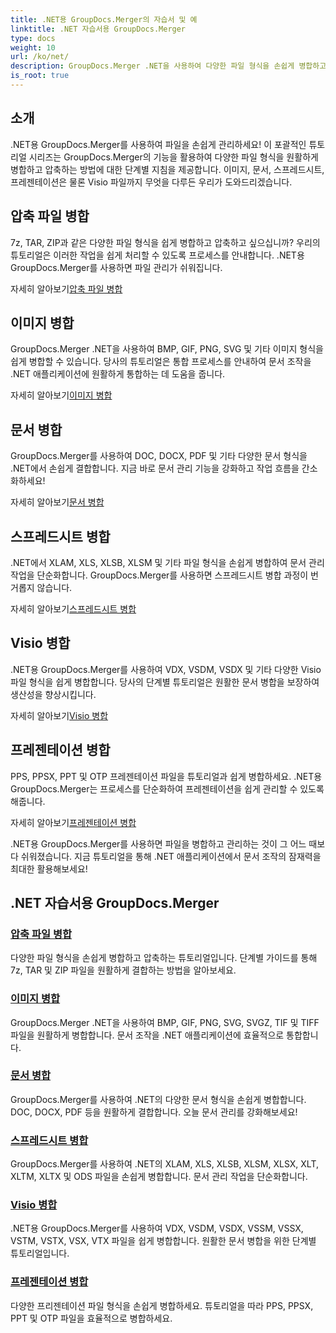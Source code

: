 ```yaml
---
title: .NET용 GroupDocs.Merger의 자습서 및 예
linktitle: .NET 자습서용 GroupDocs.Merger
type: docs
weight: 10
url: /ko/net/
description: GroupDocs.Merger .NET을 사용하여 다양한 파일 형식을 손쉽게 병합하고 압축합니다. 이미지, 문서 등을 병합하는 방법에 대한 단계별 튜토리얼을 알아보세요!
is_root: true
---
```

## 소개

.NET용 GroupDocs.Merger를 사용하여 파일을 손쉽게 관리하세요! 이 포괄적인 튜토리얼 시리즈는 GroupDocs.Merger의 기능을 활용하여 다양한 파일 형식을 원활하게 병합하고 압축하는 방법에 대한 단계별 지침을 제공합니다. 이미지, 문서, 스프레드시트, 프레젠테이션은 물론 Visio 파일까지 무엇을 다루든 우리가 도와드리겠습니다.

## 압축 파일 병합
7z, TAR, ZIP과 같은 다양한 파일 형식을 쉽게 병합하고 압축하고 싶으십니까? 우리의 튜토리얼은 이러한 작업을 쉽게 처리할 수 있도록 프로세스를 안내합니다. .NET용 GroupDocs.Merger를 사용하면 파일 관리가 쉬워집니다.

 자세히 알아보기[압축 파일 병합](./merge-compress-files/)

## 이미지 병합
GroupDocs.Merger .NET을 사용하여 BMP, GIF, PNG, SVG 및 기타 이미지 형식을 쉽게 병합할 수 있습니다. 당사의 튜토리얼은 통합 프로세스를 안내하여 문서 조작을 .NET 애플리케이션에 원활하게 통합하는 데 도움을 줍니다.

 자세히 알아보기[이미지 병합](./image-merging/)

## 문서 병합
GroupDocs.Merger를 사용하여 DOC, DOCX, PDF 및 기타 다양한 문서 형식을 .NET에서 손쉽게 결합합니다. 지금 바로 문서 관리 기능을 강화하고 작업 흐름을 간소화하세요!

 자세히 알아보기[문서 병합](./document-merging/)

## 스프레드시트 병합
.NET에서 XLAM, XLS, XLSB, XLSM 및 기타 파일 형식을 손쉽게 병합하여 문서 관리 작업을 단순화합니다. GroupDocs.Merger를 사용하면 스프레드시트 병합 과정이 번거롭지 않습니다.

 자세히 알아보기[스프레드시트 병합](./spreadsheet-merging/)

## Visio 병합
.NET용 GroupDocs.Merger를 사용하여 VDX, VSDM, VSDX 및 기타 다양한 Visio 파일 형식을 쉽게 병합합니다. 당사의 단계별 튜토리얼은 원활한 문서 병합을 보장하여 생산성을 향상시킵니다.

 자세히 알아보기[Visio 병합](./visio-merging/)

## 프레젠테이션 병합
PPS, PPSX, PPT 및 OTP 프레젠테이션 파일을 튜토리얼과 쉽게 병합하세요. .NET용 GroupDocs.Merger는 프로세스를 단순화하여 프레젠테이션을 쉽게 관리할 수 있도록 해줍니다.

 자세히 알아보기[프레젠테이션 병합](./presentation-merging/)

.NET용 GroupDocs.Merger를 사용하면 파일을 병합하고 관리하는 것이 그 어느 때보다 쉬워졌습니다. 지금 튜토리얼을 통해 .NET 애플리케이션에서 문서 조작의 잠재력을 최대한 활용해보세요!
## .NET 자습서용 GroupDocs.Merger
### [압축 파일 병합](./merge-compress-files/)
다양한 파일 형식을 손쉽게 병합하고 압축하는 튜토리얼입니다. 단계별 가이드를 통해 7z, TAR 및 ZIP 파일을 원활하게 결합하는 방법을 알아보세요.
### [이미지 병합](./image-merging/)
GroupDocs.Merger .NET을 사용하여 BMP, GIF, PNG, SVG, SVGZ, TIF 및 TIFF 파일을 원활하게 병합합니다. 문서 조작을 .NET 애플리케이션에 효율적으로 통합합니다.
### [문서 병합](./document-merging/)
GroupDocs.Merger를 사용하여 .NET의 다양한 문서 형식을 손쉽게 병합합니다. DOC, DOCX, PDF 등을 원활하게 결합합니다. 오늘 문서 관리를 강화해보세요!
### [스프레드시트 병합](./spreadsheet-merging/)
GroupDocs.Merger를 사용하여 .NET의 XLAM, XLS, XLSB, XLSM, XLSX, XLT, XLTM, XLTX 및 ODS 파일을 손쉽게 병합합니다. 문서 관리 작업을 단순화합니다.
### [Visio 병합](./visio-merging/)
.NET용 GroupDocs.Merger를 사용하여 VDX, VSDM, VSDX, VSSM, VSSX, VSTM, VSTX, VSX, VTX 파일을 쉽게 병합합니다. 원활한 문서 병합을 위한 단계별 튜토리얼입니다.
### [프레젠테이션 병합](./presentation-merging/)
다양한 프리젠테이션 파일 형식을 손쉽게 병합하세요. 튜토리얼을 따라 PPS, PPSX, PPT 및 OTP 파일을 효율적으로 병합하세요.